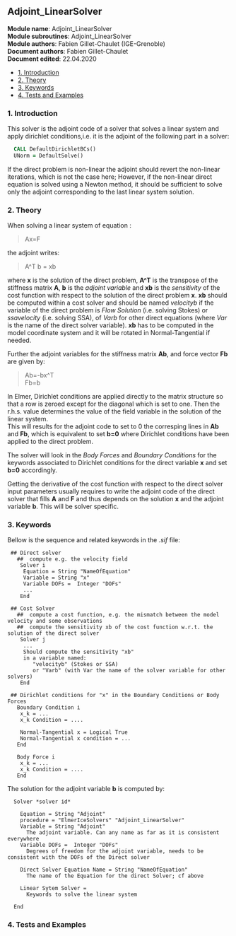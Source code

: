 ## Adjoint_LinearSolver

**Module name**: Adjoint_LinearSolver  
**Module subroutines**: Adjoint_LinearSolver  
**Module authors**: Fabien Gillet-Chaulet (IGE-Grenoble)  
**Document authors**: Fabien Gillet-Chaulet  
**Document edited**: 22.04.2020  


<!-- vim-markdown-toc GFM -->

* [1. Introduction](#1-introduction)
* [2. Theory](#2-theory)
* [3. Keywords](#3-keywords)
* [4. Tests and Examples](#4-tests-and-examples)

<!-- vim-markdown-toc -->

### 1. Introduction

This solver is the adjoint code of a solver that solves a linear system and apply dirichlet conditions,i.e. it is the adjoint of the following part in a solver:
```fortran
  CALL DefaultDirichletBCs()
  UNorm = DefaultSolve()
```

If the direct problem is non-linear the adjoint should revert the non-linear iterations, which is not the case here; However, if the non-linear direct equation is solved using a Newton method, it should be sufficient to solve only the adjoint corresponding to the last linear system solution.

### 2. Theory

When solving a linear system of equation : 

> Ax=F  

the adjoint writes: 

> A^T b = xb  

where **x** is the solution of the direct problem, **A^T** is the transpose of the stiffness matrix **A**,
**b** is the *adjoint variable* and **xb** is the *sensitivity* of the cost function with respect to the solution of the direct problem **x**. **xb** should be computed within a cost solver and should be named *velocityb* if the variable of the direct problem is *Flow Solution* (i.e. solving Stokes) or *ssavelocity* (i.e. solving SSA), of *Varb* for other direct equations (where *Var* is the name of the direct solver variable). **xb** has to be computed in the model coordinate system and it will be rotated in Normal-Tangential if needed.

Further the adjoint variables for the stiffness matrix **Ab**, and force vector **Fb** are given by:

> Ab=-bx^T  
> Fb=b

In Elmer, Dirichlet conditions are  applied directly to the matrix structure so that a row is zeroed except for the diagonal which is set to one. Then the r.h.s. value determines the value of the field variable  in the solution of the linear system.  
This will results for the adjoint code to set to 0 the corresping lines in **Ab** and **Fb**, which is equivalent to set **b=0** where Dirichlet conditions have been applied to the direct problem.

The solver will look in the *Body Forces* and *Boundary Conditions* for the keywords associated to Dirichlet conditions for the direct variable **x** and set **b=0** accordingly.

Getting the derivative of the cost function with respect to the direct solver input parameters usually requires to write the adjoint code of the direct solver that fills **A** and **F** and thus depends on the solution **x** and the adjoint variable **b**. This will be solver specific.

### 3. Keywords

Bellow is the sequence and related keywords in the *.sif* file:  

```
 ## Direct solver
   ##  compute e.g. the velocity field
    Solver i
     Equation = String "NameOfEquation"
     Variable = String "x" 
     Variable DOFs =  Integer "DOFs"
     ...
    End
  
 ## Cost Solver
   ##  compute a cost function, e.g. the mismatch between the model velocity and some observations
   ##  compute the sensitivity xb of the cost function w.r.t. the solution of the direct solver
    Solver j
     ...
     Should compute the sensitivity "xb" 
     in a variable named:
        "velocityb" (Stokes or SSA) 
        or "Varb" (with Var the name of the solver variable for other solvers)
    End
    
 ## Dirichlet conditions for "x" in the Boundary Conditions or Body Forces
   Boundary Condition i
    x_k = ...
    x_k Condition = ....
    
    Normal-Tangential x = Logical True
    Normal-Tangential x condition = ...
   End
   
   Body Force i
    x_k = ...
    x_k Condition = ....
   End 

```
 The solution for the adjoint variable **b** is computed by:

```
  Solver *solver id* 
  
    Equation = String "Adjoint"  
    procedure = "ElmerIceSolvers" "Adjoint_LinearSolver"
    Variable = String "Adjoint"  
      The adjoint variable. Can any name as far as it is consistent everywhere 
    Variable DOFs =  Integer "DOFs"
      Degrees of freedom for the adjoint variable, needs to be consistent with the DOFs of the Direct solver
    
    Direct Solver Equation Name = String "NameOfEquation"
      The name of the Equation for the direct Solver; cf above
      
    Linear Sytem Solver = 
      Keywords to solve the linear system
      
  End
```

### 4. Tests and Examples

